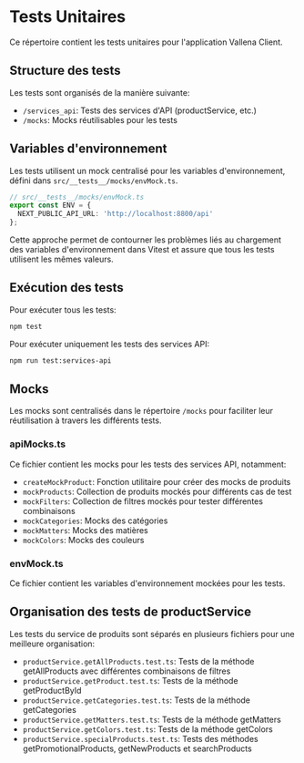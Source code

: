 # Tests Unitaires

Ce répertoire contient les tests unitaires pour l'application Vallena Client.

## Structure des tests

Les tests sont organisés de la manière suivante:

- `/services_api`: Tests des services d'API (productService, etc.)
- `/mocks`: Mocks réutilisables pour les tests

## Variables d'environnement

Les tests utilisent un mock centralisé pour les variables d'environnement, défini dans `src/__tests__/mocks/envMock.ts`.

```typescript
// src/__tests__/mocks/envMock.ts
export const ENV = {
  NEXT_PUBLIC_API_URL: 'http://localhost:8800/api'
};
```

Cette approche permet de contourner les problèmes liés au chargement des variables d'environnement dans Vitest et assure que tous les tests utilisent les mêmes valeurs.

## Exécution des tests

Pour exécuter tous les tests:

```bash
npm test
```

Pour exécuter uniquement les tests des services API:

```bash
npm run test:services-api
```

## Mocks

Les mocks sont centralisés dans le répertoire `/mocks` pour faciliter leur réutilisation à travers les différents tests.

### apiMocks.ts

Ce fichier contient les mocks pour les tests des services API, notamment:
- `createMockProduct`: Fonction utilitaire pour créer des mocks de produits
- `mockProducts`: Collection de produits mockés pour différents cas de test
- `mockFilters`: Collection de filtres mockés pour tester différentes combinaisons
- `mockCategories`: Mocks des catégories
- `mockMatters`: Mocks des matières
- `mockColors`: Mocks des couleurs

### envMock.ts

Ce fichier contient les variables d'environnement mockées pour les tests.

## Organisation des tests de productService

Les tests du service de produits sont séparés en plusieurs fichiers pour une meilleure organisation:

- `productService.getAllProducts.test.ts`: Tests de la méthode getAllProducts avec différentes combinaisons de filtres
- `productService.getProduct.test.ts`: Tests de la méthode getProductById
- `productService.getCategories.test.ts`: Tests de la méthode getCategories
- `productService.getMatters.test.ts`: Tests de la méthode getMatters
- `productService.getColors.test.ts`: Tests de la méthode getColors
- `productService.specialProducts.test.ts`: Tests des méthodes getPromotionalProducts, getNewProducts et searchProducts 